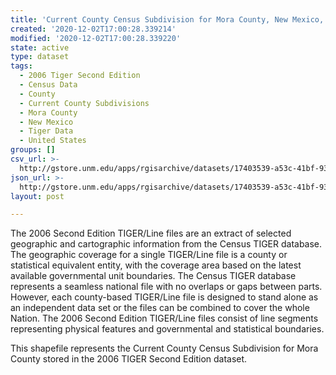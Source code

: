 ```yaml
---
title: 'Current County Census Subdivision for Mora County, New Mexico, 2006se TIGER'
created: '2020-12-02T17:00:28.339214'
modified: '2020-12-02T17:00:28.339220'
state: active
type: dataset
tags:
  - 2006 Tiger Second Edition
  - Census Data
  - County
  - Current County Subdivisions
  - Mora County
  - New Mexico
  - Tiger Data
  - United States
groups: []
csv_url: >-
  http://gstore.unm.edu/apps/rgisarchive/datasets/17403539-a53c-41bf-93fd-cc5f5f630fff/tgr2006se_mora_cousubcu.derived.csv
json_url: >-
  http://gstore.unm.edu/apps/rgisarchive/datasets/17403539-a53c-41bf-93fd-cc5f5f630fff/tgr2006se_mora_cousubcu.derived.json
layout: post

---
```

The 2006 Second Edition TIGER/Line files are an extract of selected geographic and cartographic information from the Census TIGER database.  The geographic coverage for a single TIGER/Line file is a county or statistical equivalent entity, with the coverage area based on the latest available governmental unit boundaries. The Census TIGER database represents a seamless national file with no overlaps or gaps between parts.  However, each county-based TIGER/Line file is designed to stand alone as an independent data set or the files can be combined to cover the whole Nation.  The 2006 Second Edition  TIGER/Line files consist of line segments representing physical features and governmental and statistical boundaries.  

This shapefile represents the Current County Census Subdivision for Mora County stored in the 2006 TIGER Second Edition dataset.
